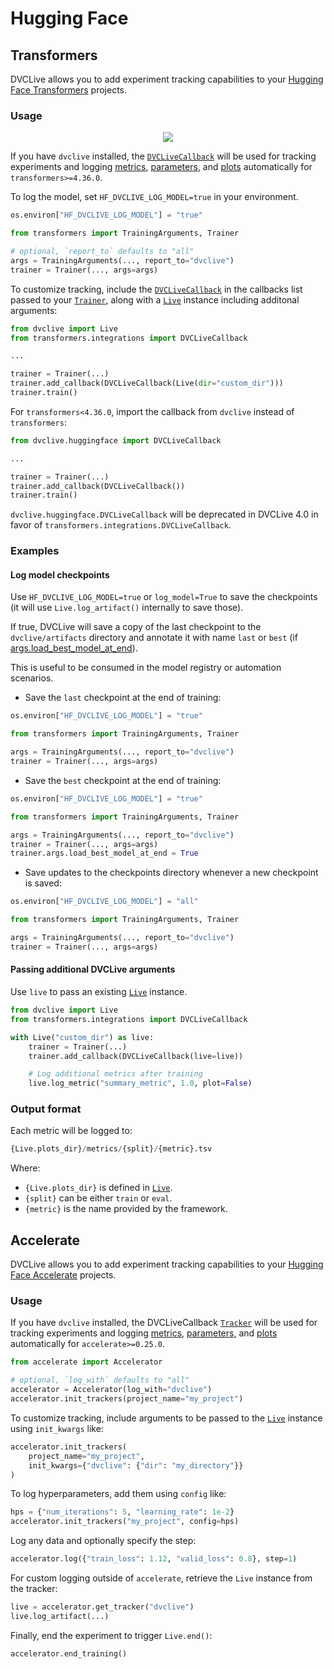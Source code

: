 # Hugging Face

## Transformers

DVCLive allows you to add experiment tracking capabilities to your
[Hugging Face Transformers](https://huggingface.co/docs/transformers) projects.

### Usage

<p align='center'>
  <a href="https://colab.research.google.com/github/iterative/dvclive/blob/main/examples/DVCLive-HuggingFace.ipynb">
    <img src="https://colab.research.google.com/assets/colab-badge.svg" />
  </a>
</p>

If you have `dvclive` installed, the [`DVCLiveCallback`] will be used for
tracking experiments and logging [metrics], [parameters], and [plots]
automatically for `transformers>=4.36.0`.

To log the model, set `HF_DVCLIVE_LOG_MODEL=true` in your environment.

```python
os.environ["HF_DVCLIVE_LOG_MODEL"] = "true"

from transformers import TrainingArguments, Trainer

# optional, `report_to` defaults to "all"
args = TrainingArguments(..., report_to="dvclive")
trainer = Trainer(..., args=args)
```

To customize tracking, include the [`DVCLiveCallback`] in the callbacks list
passed to your
[`Trainer`](https://huggingface.co/transformers/main_classes/trainer.html),
along with a [`Live`] instance including additonal arguments:

```python
from dvclive import Live
from transformers.integrations import DVCLiveCallback

...

trainer = Trainer(...)
trainer.add_callback(DVCLiveCallback(Live(dir="custom_dir")))
trainer.train()
```

For `transformers<4.36.0`, import the callback from `dvclive` instead of
`transformers`:

```python
from dvclive.huggingface import DVCLiveCallback

...

trainer = Trainer(...)
trainer.add_callback(DVCLiveCallback())
trainer.train()
```

<admon type="warn">

`dvclive.huggingface.DVCLiveCallback` will be deprecated in DVCLive 4.0 in favor
of `transformers.integrations.DVCLiveCallback`.

</admon>

### Examples

#### Log model checkpoints

Use `HF_DVCLIVE_LOG_MODEL=true` or `log_model=True` to save the checkpoints (it
will use `Live.log_artifact()` internally to save those).

If true, DVCLive will save a copy of the last checkpoint to the
`dvclive/artifacts` directory and annotate it with name `last` or `best` (if
[args.load_best_model_at_end](https://huggingface.co/docs/transformers/main_classes/trainer#transformers.TrainingArguments.load_best_model_at_end)).

This is useful to be consumed in the <abbr>model registry</abbr> or automation
scenarios.

- Save the `last` checkpoint at the end of training:

```python
os.environ["HF_DVCLIVE_LOG_MODEL"] = "true"

from transformers import TrainingArguments, Trainer

args = TrainingArguments(..., report_to="dvclive")
trainer = Trainer(..., args=args)
```

- Save the `best` checkpoint at the end of training:

```python
os.environ["HF_DVCLIVE_LOG_MODEL"] = "true"

from transformers import TrainingArguments, Trainer

args = TrainingArguments(..., report_to="dvclive")
trainer = Trainer(..., args=args)
trainer.args.load_best_model_at_end = True
```

- Save updates to the checkpoints directory whenever a new checkpoint is saved:

```python
os.environ["HF_DVCLIVE_LOG_MODEL"] = "all"

from transformers import TrainingArguments, Trainer

args = TrainingArguments(..., report_to="dvclive")
trainer = Trainer(..., args=args)
```

#### Passing additional DVCLive arguments

Use `live` to pass an existing [`Live`] instance.

```python
from dvclive import Live
from transformers.integrations import DVCLiveCallback

with Live("custom_dir") as live:
    trainer = Trainer(...)
    trainer.add_callback(DVCLiveCallback(live=live))

    # Log additional metrics after training
    live.log_metric("summary_metric", 1.0, plot=False)
```

### Output format

Each metric will be logged to:

```py
{Live.plots_dir}/metrics/{split}/{metric}.tsv
```

Where:

- `{Live.plots_dir}` is defined in [`Live`].
- `{split}` can be either `train` or `eval`.
- `{metric}` is the name provided by the framework.

## Accelerate

DVCLive allows you to add experiment tracking capabilities to your
[Hugging Face Accelerate](https://huggingface.co/docs/accelerate) projects.

### Usage

If you have `dvclive` installed, the DVCLiveCallback [`Tracker`] will be used
for tracking experiments and logging [metrics], [parameters], and [plots]
automatically for `accelerate>=0.25.0`.

```python
from accelerate import Accelerator

# optional, `log_with` defaults to "all"
accelerator = Accelerator(log_with="dvclive")
accelerator.init_trackers(project_name="my_project")
```

To customize tracking, include arguments to be passed to the [`Live`] instance
using `init_kwargs` like:

```python
accelerator.init_trackers(
    project_name="my_project",
    init_kwargs={"dvclive": {"dir": "my_directory"}}
)
```

To log hyperparameters, add them using `config` like:

```python
hps = {"num_iterations": 5, "learning_rate": 1e-2}
accelerator.init_trackers("my_project", config=hps)
```

Log any data and optionally specify the step:

```python
accelerator.log({"train_loss": 1.12, "valid_loss": 0.8}, step=1)
```

For custom logging outside of `accelerate`, retrieve the `Live` instance from
the tracker:

```python
live = accelerator.get_tracker("dvclive")
live.log_artifact(...)
```

Finally, end the experiment to trigger `Live.end()`:

```python
accelerator.end_training()
```

[`DVCLiveCallback`]:
  https://huggingface.co/transformers/main_classes/callback.html#transformers.integrations.DVCLiveCallback
[metrics]: (/doc/command-reference/metrics)
[parameters]: (/doc/command-reference/metrics)
[plots]: (/doc/command-reference/metrics)
[model]: (/doc/user-guide/project-structure/dvcyaml-files#artifacts)
[`Live`]: /doc/dvclive/live
[`Tracker`]: https://huggingface.co/docs/accelerate/usage_guides/tracking

